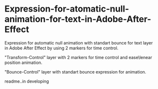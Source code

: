 # Expression-for-atomatic-null-animation-for-text-in-Adobe-After-Effect

Expression for automatic null animation with standart bounce for text layer in Adobe After Effect by using 2 markers for time control.

"Transform-Control" layer with 2 markers for time control and ease\lenear position animation.

"Bounce-Control" layer with standart bounce expression for animation.

readme..in developing

